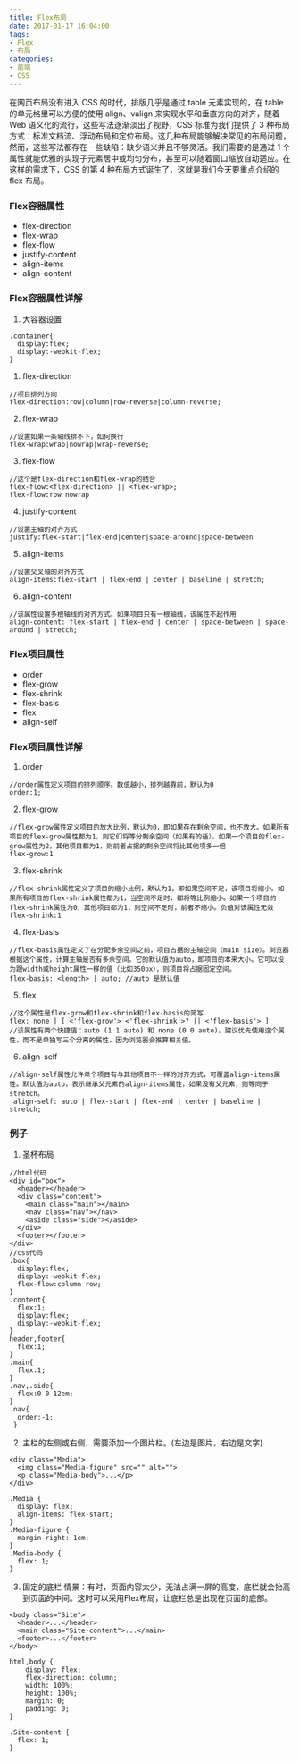 ```yaml
---
title: Flex布局
date: 2017-01-17 16:04:00
tags: 
- Flex
- 布局
categories:
- 前端
- CSS
---
```

在网页布局没有进入 CSS 的时代，排版几乎是通过 table 元素实现的，在 table 的单元格里可以方便的使用 align、valign 来实现水平和垂直方向的对齐，随着 Web 语义化的流行，这些写法逐渐淡出了视野，CSS 标准为我们提供了 3 种布局方式：标准文档流、浮动布局和定位布局。<!--more-->这几种布局能够解决常见的布局问题，然而，这些写法都存在一些缺陷：缺少语义并且不够灵活。我们需要的是通过 1 个属性就能优雅的实现子元素居中或均匀分布，甚至可以随着窗口缩放自动适应。在这样的需求下，CSS 的第 4 种布局方式诞生了，这就是我们今天要重点介绍的 flex 布局。
### Flex容器属性
* flex-direction
* flex-wrap
* flex-flow
* justify-content
* align-items
* align-content
### Flex容器属性详解
1. 大容器设置
```
.container{
  display:flex;
  display:-webkit-flex;
}
```
1. flex-direction
```
//项目排列方向
flex-direction:row|column|row-reverse|column-reverse;
```
2. flex-wrap
```
//设置如果一条轴线排不下，如何换行
flex-wrap:wrap|nowrap|wrap-reverse;
```
3. flex-flow
```
//这个是flex-direction和flex-wrap的结合
flex-flow:<flex-direction> || <flex-wrap>;
flex-flow:row nowrap
```
4. justify-content
```
//设置主轴的对齐方式
justify:flex-start|flex-end|center|space-around|space-between
```
5. align-items
```
//设置交叉轴的对齐方式
align-items:flex-start | flex-end | center | baseline | stretch;
```
6. align-content
```
//该属性设置多根轴线的对齐方式。如果项目只有一根轴线，该属性不起作用
align-content: flex-start | flex-end | center | space-between | space-around | stretch;
```
### Flex项目属性
* order
* flex-grow
* flex-shrink
* flex-basis
* flex
* align-self
### Flex项目属性详解
1. order
```
//order属性定义项目的排列顺序。数值越小，排列越靠前，默认为0
order:1;
```
2. flex-grow
```
//flex-grow属性定义项目的放大比例，默认为0，即如果存在剩余空间，也不放大。如果所有项目的flex-grow属性都为1，则它们将等分剩余空间（如果有的话）。如果一个项目的flex-grow属性为2，其他项目都为1，则前者占据的剩余空间将比其他项多一倍
flex-grow:1
```
3. flex-shrink
```
//flex-shrink属性定义了项目的缩小比例，默认为1，即如果空间不足，该项目将缩小。如果所有项目的flex-shrink属性都为1，当空间不足时，都将等比例缩小。如果一个项目的flex-shrink属性为0，其他项目都为1，则空间不足时，前者不缩小。负值对该属性无效
flex-shrink:1
```
4. flex-basis
```
//flex-basis属性定义了在分配多余空间之前，项目占据的主轴空间（main size）。浏览器根据这个属性，计算主轴是否有多余空间。它的默认值为auto，即项目的本来大小。它可以设为跟width或height属性一样的值（比如350px），则项目将占据固定空间。
flex-basis: <length> | auto; //auto 是默认值
```
5. flex
```
//这个属性是flex-grow和flex-shrink和flex-basis的简写
flex: none | [ <'flex-grow'> <'flex-shrink'>? || <'flex-basis'> ]
//该属性有两个快捷值：auto (1 1 auto) 和 none (0 0 auto)。建议优先使用这个属性，而不是单独写三个分离的属性，因为浏览器会推算相关值。
```
6. align-self
```
//align-self属性允许单个项目有与其他项目不一样的对齐方式，可覆盖align-items属性。默认值为auto，表示继承父元素的align-items属性，如果没有父元素，则等同于stretch。
 align-self: auto | flex-start | flex-end | center | baseline | stretch;
```
### 例子
1. 圣杯布局
```
//html代码
<div id="box">
  <header></header>
  <div class="content">
    <main class="main"></main>
    <nav class="nav"></nav>
    <aside class="side"></aside>
  </div>
  <footer></footer>
</div>
//css代码
.box{
  display:flex;
  display:-webkit-flex;
  flex-flow:column row;
}
.content{
  flex:1;
  display:flex;
  display:-webkit-flex;
}
header,footer{
  flex:1;
}
.main{
  flex:1;
}
.nav,.side{
  flex:0 0 12em;
}
.nav{
  order:-1;
 }
```
2. 主栏的左侧或右侧，需要添加一个图片栏。(左边是图片，右边是文字)
```
<div class="Media">
  <img class="Media-figure" src="" alt="">
  <p class="Media-body">...</p>
</div>

.Media {
  display: flex;
  align-items: flex-start;
}
.Media-figure {
  margin-right: 1em;
}
.Media-body {
  flex: 1;
}
```
3. 固定的底栏
情景：有时，页面内容太少，无法占满一屏的高度，底栏就会抬高到页面的中间。这时可以采用Flex布局，让底栏总是出现在页面的底部。
```
<body class="Site">
  <header>...</header>
  <main class="Site-content">...</main>
  <footer>...</footer>
</body>

html,body {
    display: flex;
    flex-direction: column;
    width: 100%;
    height: 100%;
    margin: 0;
    padding: 0;
}

.Site-content {
  flex: 1;
}
```
